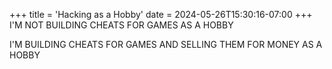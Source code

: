 +++
title = 'Hacking as a Hobby'
date = 2024-05-26T15:30:16-07:00
+++
I'M NOT BUILDING CHEATS FOR GAMES AS A HOBBY

I'M BUILDING CHEATS FOR GAMES AND SELLING THEM FOR MONEY AS A HOBBY
